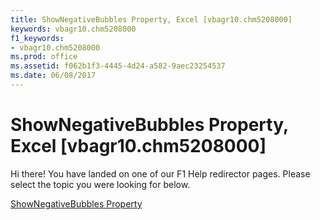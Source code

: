 ```yaml
---
title: ShowNegativeBubbles Property, Excel [vbagr10.chm5208000]
keywords: vbagr10.chm5208000
f1_keywords:
- vbagr10.chm5208000
ms.prod: office
ms.assetid: f062b1f3-4445-4d24-a582-9aec23254537
ms.date: 06/08/2017
---
```



# ShowNegativeBubbles Property, Excel [vbagr10.chm5208000]

Hi there! You have landed on one of our F1 Help redirector pages. Please select the topic you were looking for below.

[ShowNegativeBubbles Property](http://msdn.microsoft.com/library/1ef1b415-8e89-a57d-249c-db7e85086d4c%28Office.15%29.aspx)

